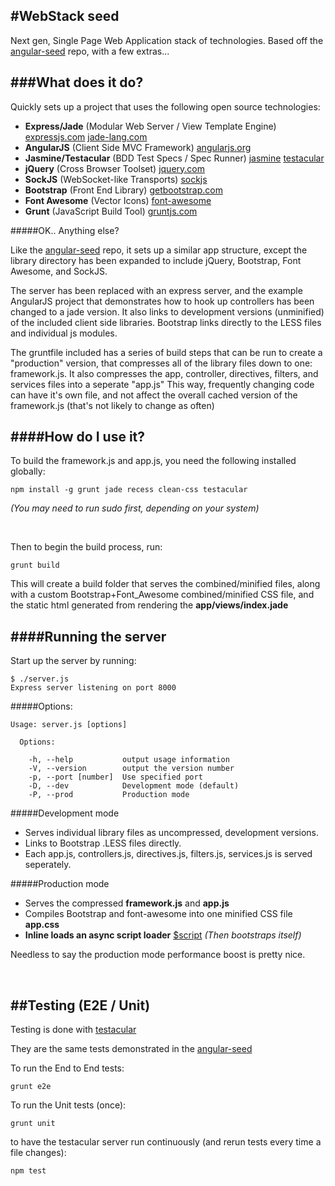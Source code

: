 #WebStack seed
---

Next gen, Single Page Web Application stack of technologies. Based off the [angular-seed](https://github.com/angular/angular-seed) repo, with a few extras...

###What does it do?
---

Quickly sets up a project that uses the following open source technologies:

-  __Express/Jade__ (Modular Web Server / View Template Engine) [expressjs.com](http://expressjs.com) [jade-lang.com](http://jade-lang.com)
-  __AngularJS__ (Client Side MVC Framework) [angularjs.org](http://angularjs.org/) 
-  __Jasmine/Testacular__ (BDD Test Specs / Spec Runner) [jasmine](http://pivotal.github.com/jasmine/) [testacular](http://vojtajina.github.com/testacular/)
-  __jQuery__ (Cross Browser Toolset) [jquery.com](http://jquery.com/)
-  __SockJS__ (WebSocket-like Transports) [sockjs](https://github.com/sockjs/sockjs-client)
-  __Bootstrap__ (Front End Library) [getbootstrap.com](http://getbootstrap.com)
-  __Font Awesome__ (Vector Icons) [font-awesome](http://fortawesome.github.com/Font-Awesome/)
-  __Grunt__ (JavaScript Build Tool) [gruntjs.com](http://gruntjs.com/)

#####OK.. Anything else?

Like the [angular-seed](https://github.com/angular/angular-seed) repo, it sets up a similar app structure, except the library directory has been expanded to include jQuery, Bootstrap, Font Awesome, and SockJS.

The server has been replaced with an express server, and the example AngularJS project that demonstrates how to hook up controllers has been changed to a jade version. It also links to development versions (unminified) of the included client side libraries. Bootstrap links directly to the LESS files and individual js modules.

The gruntfile included has a series of build steps that can be run to create a "production" version, that compresses all of the library files down to one: framework.js. It also compresses the app, controller, directives, filters, and services files into a seperate "app.js" This way, frequently changing code can have it's own file, and not affect the overall cached version of the framework.js (that's not likely to change as often)

####How do I use it?
---

To build the framework.js and app.js, you need the following installed globally:

  	npm install -g grunt jade recess clean-css testacular

_(You may need to run sudo first, depending on your system)_

<br>

 Then to begin the build process, run:

  	grunt build
  	
 This will create a build folder that serves the combined/minified files, along with a custom Bootstrap+Font_Awesome combined/minified CSS file, and the static html generated from rendering the __app/views/index.jade__
 
####Running the server
---

Start up the server by running:

	$ ./server.js
	Express server listening on port 8000
 
#####Options:

	Usage: server.js [options]

	  Options:

    	-h, --help           output usage information
	    -V, --version        output the version number
	    -p, --port [number]  Use specified port
	    -D, --dev            Development mode (default)
	    -P, --prod           Production mode

#####Development mode

- Serves individual library files as uncompressed, development versions. 
- Links to Bootstrap .LESS files directly.
- Each app.js, controllers.js, directives.js, filters.js, services.js is served seperately.

#####Production mode

- Serves the compressed __framework.js__ and __app.js__
- Compiles Bootstrap and font-awesome into one minified CSS file __app.css__
- __Inline loads an async script loader__ [$script](https://github.com/ded/script.js) _(Then bootstraps itself)_

Needless to say the production mode performance boost is pretty nice.

<br>

##Testing (E2E / Unit)
---

Testing is done with [testacular](http://vojtajina.github.com/testacular/)

They are the same tests demonstrated in the [angular-seed](https://github.com/angular/angular-seed)

To run the End to End tests:

	grunt e2e
	
To run the Unit tests (once):

	grunt unit
	
to have the testacular server run continuously (and rerun tests every time a file changes):

	npm test

